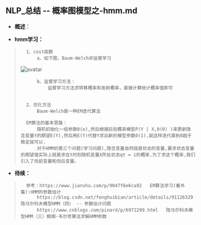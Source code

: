 ## NLP_总结 -- 概率图模型之-hmm.md
- **概述**：
>
>
>
>
>
>
>
>
>
>
>
>

- **hmm学习：**
>
>       1、cost函数
>           a、如下图，Baum-Welch非监督学习
> ![avatar](https://github.com/nwaiting/wolf-ai/blob/master/wolf_others/pic/pgm_hmm_cost_function.png)
>
>           b、监督学习方法：
>               监督学习方法求转移概率和发射概率，直接计算统计概率值即可
>
>
>       2、优化方法
>           Baum-Welch是一种EM迭代算法
>
>       EM算法的基本思路：
>           随机初始化一组参数0(o),然后根据后验概率模型P(Y | X,0(0) )来更新隐含变量Y的期望E(Y),然后用E(Y)代替Y求出新的模型参数0(1),就这样迭代直到0趋于稳定就可以.
>           对于HMM的第三个问题(学习问题),隐含变量自然就是状态的变量,要求状态变量的期望值实际上就是求在t时刻随机变量X所处状态qt = i的概率,为了求这个概率,我们引入了向前变量和向后变量。
>
>
>
>
>
>
>
>
>
>
>
>

- **待续：**
>       参考：https://www.jianshu.com/p/9047f6e6ca92   EM算法学习(番外篇):HMM的参数估计
>           https://blog.csdn.net/fenghuibian/article/details/91126329  隐马尔科夫模型HMM（四） -- 参数估计问题
>           https://www.cnblogs.com/pinard/p/6972299.html   隐马尔科夫模型HMM（三）鲍姆-韦尔奇算法求解HMM参数
>
>
>
>
>
>
>
>
>
>
>
>
